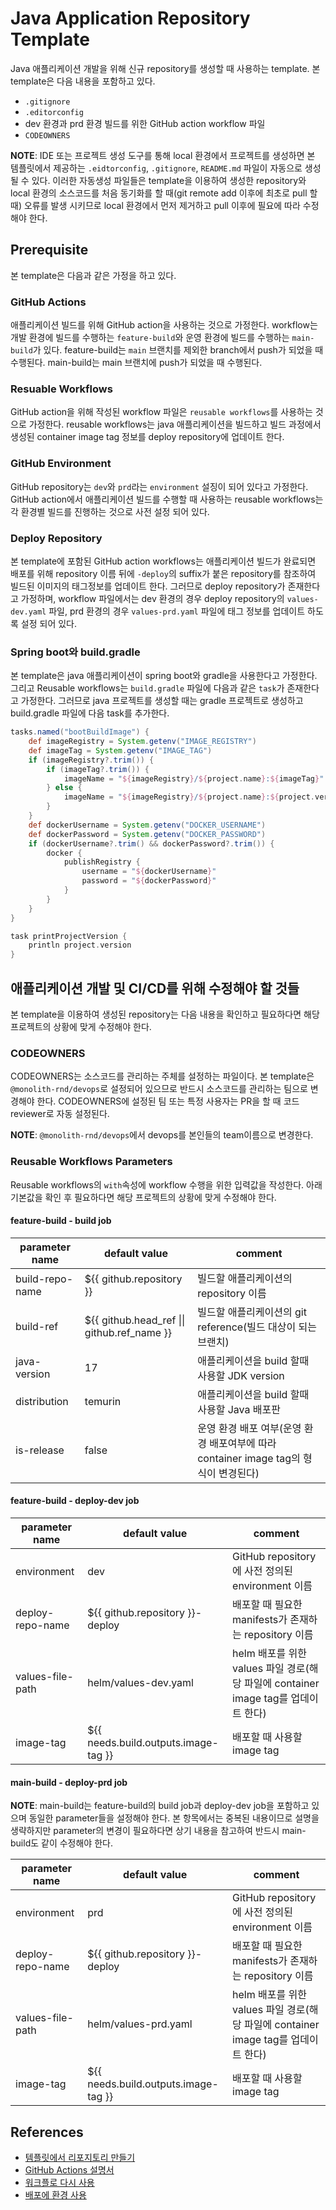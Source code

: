 # Java Application Repository Template

Java 애플리케이션 개발을 위해 신규 repository를 생성할 때 사용하는 template. 본 template은 다음 내용을 포함하고 있다.
- `.gitignore`
- `.editorconfig`
- dev 환경과 prd 환경 빌드를 위한 GitHub action workflow 파일
- `CODEOWNERS`

**NOTE**: IDE 또는 프로젝트 생성 도구를 통해 local 환경에서 프로젝트를 생성하면 본 템플릿에서 제공하는 `.eidtorconfig`, `.gitignore`, `README.md` 파일이 자동으로 생성될 수 있다.
이러한 자동생성 파일들은 template을 이용하여 생성한 repository와 local 환경의 소스코드를 처음 동기화를 할 때(git remote add 이후에 최초로 pull 할 때) 오류를 발생 시키므로 local 환경에서 먼저 제거하고 pull 이후에 필요에 따라 수정해야 한다.

## Prerequisite
본 template은 다음과 같은 가정을 하고 있다.

### GitHub Actions
애플리케이션 빌드를 위해 GitHub action을 사용하는 것으로 가정한다. workflow는 개발 환경에 빌드를 수행하는 `feature-build`와 운영 환경에 빌드를 수행하는 `main-build`가 있다.
feature-build는 `main` 브랜치를 제외한 branch에서 push가 되었을 때 수행된다.
main-build는 main 브랜치에 push가 되었을 때 수행된다.

### Resuable Workflows
GitHub action을 위해 작성된 workflow 파일은 `reusable workflows`를 사용하는 것으로 가정한다.
reusable workflows는 java 애플리케이션을 빌드하고 빌드 과정에서 생성된 container image tag 정보를 deploy repository에 업데이트 한다.

### GitHub Environment
GitHub repository는 `dev`와 `prd`라는 `environment` 설징이 되어 있다고 가정한다.
GitHub action에서 애플리케이션 빌드를 수행할 때 사용하는 reusable workflows는 각 환경별 빌드를 진행하는 것으로 사전 설정 되어 있다.

### Deploy Repository
본 template에 포함된 GitHub action workflows는 애플리케이션 빌드가 완료되면 배포를 위해 repository 이름 뒤에 `-deploy`의 suffix가 붙은 repository를 참조하여 빌드된 이미지의 태그정보를 업데이트 한다.
그러므로 deploy repository가 존재한다고 가정하며, workflow 파일에서는 dev 환경의 경우 deploy repository의 `values-dev.yaml` 파일, prd 환경의 경우 `values-prd.yaml` 파일에 태그 정보를 업데이트 하도록 설정 되어 있다.

### Spring boot와 build.gradle
본 template은 java 애플리케이션이 spring boot와 gradle을 사용한다고 가정한다.
그리고 Reusable workflows는 `build.gradle` 파일에 다음과 같은 `task`가 존재한다고 가정한다.
그러므로 java 프로젝트를 생성할 때는 gradle 프로젝트로 생성하고 build.gradle 파일에 다음 task를 추가한다.

```groovy
tasks.named("bootBuildImage") {
    def imageRegistry = System.getenv("IMAGE_REGISTRY")
    def imageTag = System.getenv("IMAGE_TAG")
    if (imageRegistry?.trim()) {
        if (imageTag?.trim()) {
            imageName = "${imageRegistry}/${project.name}:${imageTag}"
        } else {
            imageName = "${imageRegistry}/${project.name}:${project.version}"
        }
    }
    def dockerUsername = System.getenv("DOCKER_USERNAME")
    def dockerPassword = System.getenv("DOCKER_PASSWORD")
    if (dockerUsername?.trim() && dockerPassword?.trim()) {
        docker {
            publishRegistry {
                username = "${dockerUsername}"
                password = "${dockerPassword}"
            }
        }
    }
}

task printProjectVersion {
    println project.version
}
```

## 애플리케이션 개발 및 CI/CD를 위해 수정해야 할 것들
본 template을 이용하여 생성된 repository는 다음 내용을 확인하고 필요하다면 해당 프로젝트의 상황에 맞게 수정해야 한다.

### CODEOWNERS
CODEOWNERS는 소스코드를 관리하는 주체를 설정하는 파일이다.
본 template은 `@monolith-rnd/devops`로 설정되어 있으므로 반드시 소스코드를 관리하는 팀으로 변경해야 한다.
CODEOWNERS에 설정된 팀 또는 특정 사용자는 PR을 할 때 코드 reviewer로 자동 설정된다.

**NOTE**: `@monolith-rnd/devops`에서 devops를 본인들의 team이름으로 변경한다.

### Reusable Workflows Parameters
Reusable workflows의 `with`속성에 workflow 수행을 위한 입력값을 작성한다.
아래 기본값을 확인 후 필요하다면 해당 프로젝트의 상황에 맞게 수정해야 한다.

#### feature-build - build job
|parameter name|default value|comment|
|---|---|---|
|build-repo-name|${{ github.repository }}|빌드할 애플리케이션의 repository 이름|
|build-ref|${{ github.head_ref \|\| github.ref_name }}|빌드할 애플리케이션의 git reference(빌드 대상이 되는 브랜치)|
|java-version|17|애플리케이션을 build 할때 사용할 JDK version|
|distribution|temurin|애플리케이션을 build 할때 사용할 Java 배포판|
|is-release|false|운영 환경 배포 여부(운영 환경 배포여부에 따라 container image tag의 형식이 변경된다)|

#### feature-build - deploy-dev job
|parameter name|default value|comment|
|---|---|---|
|environment|dev|GitHub repository에 사전 정의된 environment 이름|
|deploy-repo-name|${{ github.repository }}-deploy|배포할 때 필요한 manifests가 존재하는 repository 이름|
|values-file-path|helm/values-dev.yaml|helm 배포를 위한 values 파일 경로(해당 파일에 container image tag를 업데이트 한다)|
|image-tag|${{ needs.build.outputs.image-tag }}|배포할 때 사용할 image tag|

#### main-build - deploy-prd job

**NOTE**: main-build는 feature-build의 build job과 deploy-dev job을 포함하고 있으며 동일한 parameter들을 설정해야 한다. 본 항목에서는 중복된 내용이므로 설명을 생략하지만 parameter의 변경이 필요하다면 상기 내용을 참고하여 반드시 main-build도 같이 수정해야 한다.

|parameter name|default value|comment|
|---|---|---|
|environment|prd|GitHub repository에 사전 정의된 environment 이름|
|deploy-repo-name|${{ github.repository }}-deploy|배포할 때 필요한 manifests가 존재하는 repository 이름|
|values-file-path|helm/values-prd.yaml|helm 배포를 위한 values 파일 경로(해당 파일에 container image tag를 업데이트 한다)|
|image-tag|${{ needs.build.outputs.image-tag }}|배포할 때 사용할 image tag|

## References
- [템플릿에서 리포지토리 만들기](https://docs.github.com/ko/repositories/creating-and-managing-repositories/creating-a-repository-from-a-template)
- [GitHub Actions 설명서](https://docs.github.com/ko/actions)
- [워크플로 다시 사용](https://docs.github.com/ko/actions/using-workflows/reusing-workflows)
- [배포에 환경 사용](https://docs.github.com/ko/actions/deployment/targeting-different-environments/using-environments-for-deployment)
